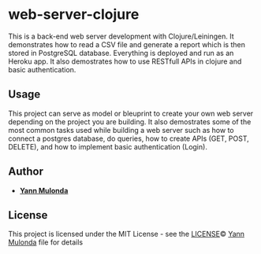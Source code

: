 # web-server-clojure
This is a back-end web server development with Clojure/Leiningen. It demonstrates how to read a CSV file and generate a report which is then stored in PostgreSQL database. Everything is deployed and run as an Heroku app. It also demostrates how to use RESTfull APIs in clojure and basic authentication.  

## Usage

This project can serve as model or bleuprint to create your own web server depending on the project
you are building.
It also demostrates some of the most common tasks used while building a web server such as how to connect a postgres database, do queries, how to create APIs (GET, POST, DELETE), and how to implement basic authentication (Login).

## Author

* **[Yann Mulonda](https://github.com/YannMjl)** 

## License

This project is licensed under the MIT License - see the [LICENSE](LICENSE)© [Yann Mulonda](https://github.com/YannMjl) file for details
